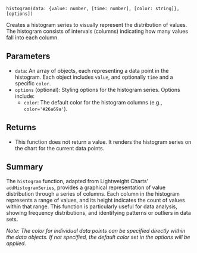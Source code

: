 `histogram(data: {value: number, [time: number], [color: string]}, [options])`

Creates a histogram series to visually represent the distribution of values. The histogram consists of intervals (columns) indicating how many values fall into each column.

## Parameters

- `data`: An array of objects, each representing a data point in the histogram. Each object includes `value`, and optionally `time` and a specific `color`.
- `options` (optional): Styling options for the histogram series. Options include:
  - `color`: The default color for the histogram columns (e.g., `color='#26a69a'`).

## Returns

- This function does not return a value. It renders the histogram series on the chart for the current data points.

## Summary

The `histogram` function, adapted from Lightweight Charts' `addHistogramSeries`, provides a graphical representation of value distribution through a series of columns. Each column in the histogram represents a range of values, and its height indicates the count of values within that range. This function is particularly useful for data analysis, showing frequency distributions, and identifying patterns or outliers in data sets.

*Note: The color for individual data points can be specified directly within the data objects. If not specified, the default color set in the options will be applied.*
